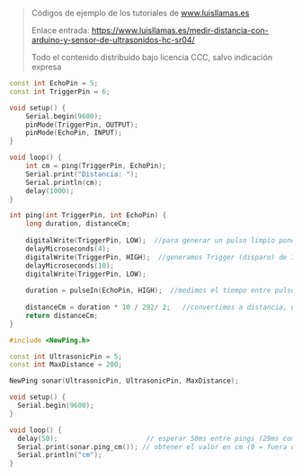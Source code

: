 > Códigos de ejemplo de los tutoriales de www.luisllamas.es
>
> Enlace entrada: https://www.luisllamas.es/medir-distancia-con-arduino-y-sensor-de-ultrasonidos-hc-sr04/
>
> Todo el contenido distribuido bajo licencia CCC, salvo indicación expresa

```cpp
const int EchoPin = 5;
const int TriggerPin = 6;

void setup() {
	Serial.begin(9600);
	pinMode(TriggerPin, OUTPUT);
	pinMode(EchoPin, INPUT);
}

void loop() {
	int cm = ping(TriggerPin, EchoPin);
	Serial.print("Distancia: ");
	Serial.println(cm);
	delay(1000);
}

int ping(int TriggerPin, int EchoPin) {
	long duration, distanceCm;
	
	digitalWrite(TriggerPin, LOW);  //para generar un pulso limpio ponemos a LOW 4us
	delayMicroseconds(4);
	digitalWrite(TriggerPin, HIGH);  //generamos Trigger (disparo) de 10us
	delayMicroseconds(10);
	digitalWrite(TriggerPin, LOW);
	
	duration = pulseIn(EchoPin, HIGH);  //medimos el tiempo entre pulsos, en microsegundos
	
	distanceCm = duration * 10 / 292/ 2;   //convertimos a distancia, en cm
	return distanceCm;
}
```

```cpp
#include <NewPing.h>

const int UltrasonicPin = 5;
const int MaxDistance = 200;

NewPing sonar(UltrasonicPin, UltrasonicPin, MaxDistance);

void setup() {
  Serial.begin(9600);
}

void loop() {
  delay(50);                      // esperar 50ms entre pings (29ms como minimo)
  Serial.print(sonar.ping_cm()); // obtener el valor en cm (0 = fuera de rango)
  Serial.println("cm");
}
```